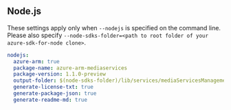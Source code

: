 ## Node.js

These settings apply only when `--nodejs` is specified on the command line.
Please also specify `--node-sdks-folder=<path to root folder of your azure-sdk-for-node clone>`.

``` yaml $(nodejs)
nodejs:
  azure-arm: true
  package-name: azure-arm-mediaservices
  package-version: 1.1.0-preview
  output-folder: $(node-sdks-folder)/lib/services/mediaServicesManagement
  generate-license-txt: true
  generate-package-json: true
  generate-readme-md: true
```
